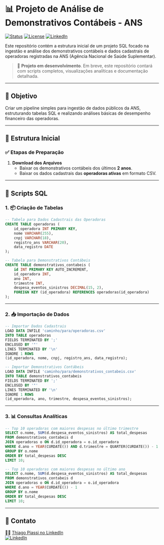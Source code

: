 
# 📊 Projeto de Análise de Demonstrativos Contábeis - ANS

[![Status](https://img.shields.io/badge/status-em%20desenvolvimento-yellow)](https://github.com/ThiagoJoestar/Teste-de-API)
[![License](https://img.shields.io/badge/license-MIT-blue.svg)](LICENSE)
[![LinkedIn](https://img.shields.io/badge/LinkedIn-ThiagoPiassi-blue?logo=linkedin)](https://linkedin.com/in/thiagopiassi)

Este repositório contém a estrutura inicial de um projeto SQL focado na ingestão e análise dos demonstrativos contábeis e dados cadastrais de operadoras registradas na ANS (Agência Nacional de Saúde Suplementar).

> 🚧 **Projeto em desenvolvimento**. Em breve, este repositório contará com scripts completos, visualizações analíticas e documentação detalhada.

---

## 🧠 Objetivo

Criar um pipeline simples para ingestão de dados públicos da ANS, estruturando tabelas SQL e realizando análises básicas de desempenho financeiro das operadoras.

---

## 📁 Estrutura Inicial

### ✅ Etapas de Preparação

1. **Download dos Arquivos**
   - Baixar os demonstrativos contábeis dos últimos **2 anos**.
   - Baixar os dados cadastrais das **operadoras ativas** em formato CSV.

---

## 🧩 Scripts SQL

### 1. 📦 Criação de Tabelas

```sql
-- Tabela para Dados Cadastrais das Operadoras
CREATE TABLE operadoras (
    id_operadora INT PRIMARY KEY,
    nome VARCHAR(255),
    cnpj VARCHAR(18),
    registro_ans VARCHAR(20),
    data_registro DATE
);

-- Tabela para Demonstrativos Contábeis
CREATE TABLE demonstrativos_contabeis (
    id INT PRIMARY KEY AUTO_INCREMENT,
    id_operadora INT,
    ano INT,
    trimestre INT,
    despesa_eventos_sinistros DECIMAL(15, 2),
    FOREIGN KEY (id_operadora) REFERENCES operadoras(id_operadora)
);
```

---

### 2. 📥 Importação de Dados

```sql
-- Importar Dados Cadastrais
LOAD DATA INFILE 'caminho/para/operadoras.csv'
INTO TABLE operadoras
FIELDS TERMINATED BY ';'
ENCLOSED BY '"'
LINES TERMINATED BY '\n'
IGNORE 1 ROWS
(id_operadora, nome, cnpj, registro_ans, data_registro);
```

```sql
-- Importar Demonstrativos Contábeis
LOAD DATA INFILE 'caminho/para/demonstrativos_contabeis.csv'
INTO TABLE demonstrativos_contabeis
FIELDS TERMINATED BY ';'
ENCLOSED BY '"'
LINES TERMINATED BY '\n'
IGNORE 1 ROWS
(id_operadora, ano, trimestre, despesa_eventos_sinistros);
```

---

### 3. 📊 Consultas Analíticas

```sql
-- Top 10 operadoras com maiores despesas no último trimestre
SELECT o.nome, SUM(d.despesa_eventos_sinistros) AS total_despesas
FROM demonstrativos_contabeis d
JOIN operadoras o ON d.id_operadora = o.id_operadora
WHERE d.ano = YEAR(CURDATE()) AND d.trimestre = QUARTER(CURDATE()) - 1
GROUP BY o.nome
ORDER BY total_despesas DESC
LIMIT 10;
```

```sql
-- Top 10 operadoras com maiores despesas no último ano
SELECT o.nome, SUM(d.despesa_eventos_sinistros) AS total_despesas
FROM demonstrativos_contabeis d
JOIN operadoras o ON d.id_operadora = o.id_operadora
WHERE d.ano = YEAR(CURDATE()) - 1
GROUP BY o.nome
ORDER BY total_despesas DESC
LIMIT 10;
```

---

## 🔗 Contato

👨‍💻 [Thiago Piassi no LinkedIn](https://linkedin.com/in/thiagopiassi)  
[![LinkedIn](https://img.shields.io/badge/LinkedIn-ThiagoPiassi-blue?logo=linkedin&style=flat-square)](https://linkedin.com/in/thiagopiassi)





